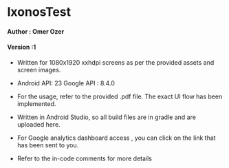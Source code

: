 # IxonosTest

#### Author : Omer Ozer
#### Version :1
 
 * Written for 1080x1920 xxhdpi screens as per the provided assets and screen images.
 
 * Android API: 23   Google API : 8.4.0

 * For the usage, refer to the provided .pdf file. The exact UI flow has been implemented. 

 * Written in Android Studio, so all build files are in gradle and are uploaded here.
 * For Google analytics dashboard access , you can click on the link that has been sent to you.
 
 * Refer to the in-code comments for more details
 
